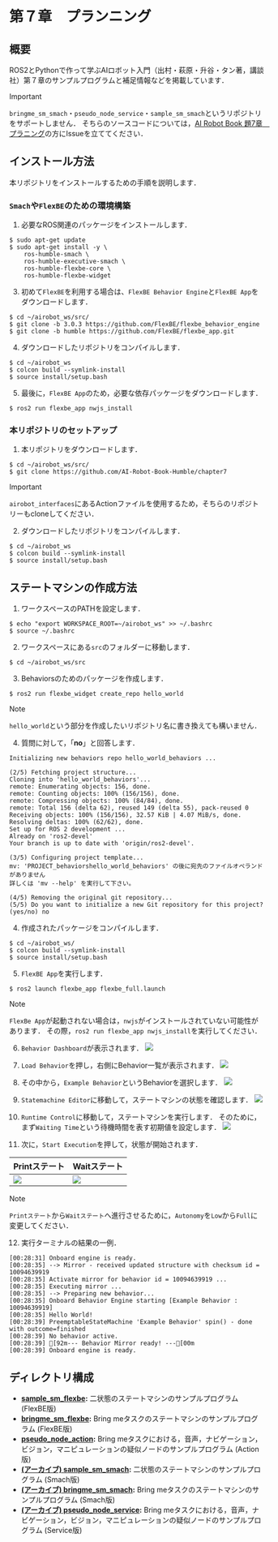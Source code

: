 # 第７章　プランニング
## 概要

ROS2とPythonで作って学ぶAIロボット入門（出村・萩原・升谷・タン著，講談社）第７章のサンプルプログラムと補足情報などを掲載しています．

> [!IMPORTANT]
> `bringme_sm_smach`・`pseudo_node_service`・`sample_sm_smach`というリポジトリをサポートしません．
そちらのソースコードについては，[AI Robot Book 題7章　プラニング](https://github.com/AI-Robot-Book/chapter7)の方にIssueを立ててください．


## インストール方法

本リポジトリをインストールするための手順を説明します．

### `Smach`や`FlexBE`のための環境構築

1. 必要なROS関連のパッケージをインストールします．
  ```console
  $ sudo apt-get update
  $ sudo apt-get install -y \
      ros-humble-smach \
      ros-humble-executive-smach \
      ros-humble-flexbe-core \
      ros-humble-flexbe-widget
  ```

3. 初めて`FlexBE`を利用する場合は、`FlexBE Behavior Engine`と`FlexBE App`をダウンロードします．
  ```console
  $ cd ~/airobot_ws/src/
  $ git clone -b 3.0.3 https://github.com/FlexBE/flexbe_behavior_engine
  $ git clone -b humble https://github.com/FlexBE/flexbe_app.git
  ```

<!--
3. 初めて`FlexBE`を利用する場合は、`FlexBE Behavior Engine`と`FlexBE WebUI`をダウンロードします．
  ```console
  $ cd ~/airobot_ws/src/
  $ git clone -b 3.0.3 https://github.com/FlexBE/flexbe_behavior_engine
  $ git clone -b humble https://github.com/FlexBE/flexbe_webui.git
  ```
-->

4. ダウンロードしたリポジトリをコンパイルします．
  ```console
  $ cd ~/airobot_ws
  $ colcon build --symlink-install
  $ source install/setup.bash
  ```

5. 最後に，`FlexBE App`のため，必要な依存パッケージをダウンロードします．
  ```console
  $ ros2 run flexbe_app nwjs_install
  ```

<!-- 
5. 最後に，`FlexBE WebUI`のため，必要な依存パッケージをダウンロードします．
   ```console
   $ cd ~/airobot_ws/src/flexbe_webui/
   $ pip3 install -r requires.txt
   ```
-->


### 本リポジトリのセットアップ

1. 本リポジトリをダウンロードします．
  ```console
  $ cd ~/airobot_ws/src/
  $ git clone https://github.com/AI-Robot-Book-Humble/chapter7
  ```
> [!IMPORTANT]
> `airobot_interfaces`にあるActionファイルを使用するため，そちらのリポジトリーもcloneしてください．

2. ダウンロードしたリポジトリをコンパイルします．
  ```console
  $ cd ~/airobot_ws
  $ colcon build --symlink-install
  $ source install/setup.bash
  ```


## ステートマシンの作成方法

1. ワークスペースのPATHを設定します．
  ``` console
  $ echo "export WORKSPACE_ROOT=~/airobot_ws" >> ~/.bashrc
  $ source ~/.bashrc
  ```

2. ワークスペースにある`src`のフォルダーに移動します．
  ``` console
  $ cd ~/airobot_ws/src
  ```

3. Behaviorsのためのパッケージを作成します．
  ``` console
  $ ros2 run flexbe_widget create_repo hello_world
  ```
> [!NOTE]
> `hello_world`という部分を作成したいリポジトリ名に書き換えても構いません．

4. 質問に対して，「**no**」と回答します．
  ```console
  Initializing new behaviors repo hello_world_behaviors ...

  (2/5) Fetching project structure...
  Cloning into 'hello_world_behaviors'...
  remote: Enumerating objects: 156, done.
  remote: Counting objects: 100% (156/156), done.
  remote: Compressing objects: 100% (84/84), done.
  remote: Total 156 (delta 62), reused 149 (delta 55), pack-reused 0
  Receiving objects: 100% (156/156), 32.57 KiB | 4.07 MiB/s, done.
  Resolving deltas: 100% (62/62), done.
  Set up for ROS 2 development ...
  Already on 'ros2-devel'
  Your branch is up to date with 'origin/ros2-devel'.

  (3/5) Configuring project template...
  mv: 'PROJECT_behaviorshello_world_behaviors' の後に宛先のファイルオペランドがありません
  詳しくは 'mv --help' を実行して下さい。

  (4/5) Removing the original git repository...
  (5/5) Do you want to initialize a new Git repository for this project? (yes/no) no
  ```

4. 作成されたパッケージをコンパイルします．
  ``` console
  $ cd ~/airobot_ws/
  $ colcon build --symlink-install
  $ source install/setup.bash
  ```

5. `FlexBE App`を実行します．
  ``` console
  $ ros2 launch flexbe_app flexbe_full.launch
  ```

> [!NOTE]
> `FlexBe App`が起動されない場合は，`nwjs`がインストールされていない可能性があります．
その際，`ros2 run flexbe_app nwjs_install`を実行してください．

<!-- 
5. `FlexBE WebUI`を実行します．
  ```console
  $ ros2 launch flexbe_webui flexbe_full.launch.py

> [!NOTE]
> `FlexBe WebUI`が起動されない場合は，依存関係のインストールされていない可能性があります．
その際，`pip3 install -r ~/airobot_ws/src/flexbe_webui/requires.txt`を実行してください．
  ``` -->

6. `Behavior Dashboard`が表示されます．
![](docs/hello_world/01_behavior_dashboard.png)

7. `Load Behavior`を押し，右側にBehavior一覧が表示されます．
![](docs/hello_world/02_load_behavior.png)

8. その中から，`Example Behavior`というBehaviorを選択します．
![](docs/hello_world/03_loaded_behavior.png)

9. `Statemachine Editor`に移動して，ステートマシンの状態を確認します．
![](docs/hello_world/04_statemachine_editor.png)

10. `Runtime Control`に移動して，ステートマシンを実行します．
そのために，まず`Waiting Time`という待機時間を表す初期値を設定します．
![](docs/hello_world/05_runtime_control.png)

11. 次に，`Start Execution`を押して，状態が開始されます．

| Printステート | Waitステート |
| --- | --- |
| ![](docs/hello_world/06_runtime_control_running_1.png) | ![](docs/hello_world/07_runtime_control_running_2.png) |

> [!NOTE]
> `Printステート`から`Waitステート`へ進行させるために，`Autonomy`を`Low`から`Full`に変更してください．

12. 実行ターミナルの結果の一例．
  ```console
  [00:28:31] Onboard engine is ready.
  [00:28:35] --> Mirror - received updated structure with checksum id = 10094639919
  [00:28:35] Activate mirror for behavior id = 10094639919 ...
  [00:28:35] Executing mirror ...
  [00:28:35] --> Preparing new behavior...
  [00:28:35] Onboard Behavior Engine starting [Example Behavior : 10094639919]
  [00:28:35] Hello World!
  [00:28:39] PreemptableStateMachine 'Example Behavior' spin() - done with outcome=finished
  [00:28:39] No behavior active.
  [00:28:39] [92m--- Behavior Mirror ready! ---[00m
  [00:28:39] Onboard engine is ready.
  ```


## ディレクトリ構成

- **[sample_sm_flexbe](sample_sm_flexbe):** 二状態のステートマシンのサンプルプログラム (FlexBE版)
- **[bringme_sm_flexbe](bringme_sm_flexbe):** Bring meタスクのステートマシンのサンプルプログラム (FlexBE版)
- **[pseudo_node_action](pseudo_node_action):** Bring meタスクにおける，音声，ナビゲーション，ビジョン，マニピュレーションの疑似ノードのサンプルプログラム (Action版)
- **[(アーカイブ) sample_sm_smach](sample_sm_smach):** 二状態のステートマシンのサンプルプログラム (Smach版)
- **[(アーカイブ) bringme_sm_smach](bringme_sm_smach):** Bring meタスクのステートマシンのサンプルプログラム (Smach版)
- **[(アーカイブ) pseudo_node_service](pseudo_node_service):** Bring meタスクにおける，音声，ナビゲーション，ビジョン，マニピュレーションの疑似ノードのサンプルプログラム (Service版)
